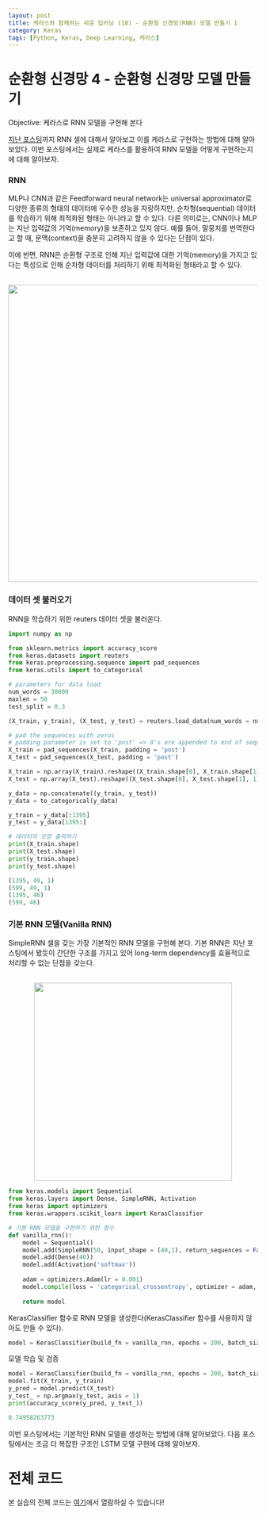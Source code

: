 ```yaml
---
layout: post
title: 케라스와 함께하는 쉬운 딥러닝 (18) - 순환형 신경망(RNN) 모델 만들기 1
category: Keras
tags: [Python, Keras, Deep Learning, 케라스]
---
```


# 순환형 신경망 4 - 순환형 신경망 모델 만들기

Objective: 케라스로 RNN 모델을 구현해 본다

[지난 포스팅](https://buomsoo-kim.github.io/keras/2019/06/26/Easy-deep-learning-with-Keras-17.md/)까지 RNN 셀에 대해서 알아보고 이를 케라스로 구현하는 방법에 대해 알아보았다. 이번 포스팅에서는 실제로 케라스를 활용하여 RNN 모델을 어떻게 구현하는지에 대해 알아보자.

### RNN

MLP나 CNN과 같은 Feedforward neural network는 universal approximator로 다양한 종류의 형태의 데이터에 우수한 성능을 자랑하지만, 순차형(sequential) 데이터를 학습하기 위해 최적화된 형태는 아니라고 할 수 있다. 다른 의미로는, CNN이나 MLP는 지난 입력값의 기억(memory)을 보존하고 있지 않다. 예를 들어, 말뭉치를 번역한다고 할 때, 문맥(context)을 충분히 고려하지 않을 수 있다는 단점이 있다.

이에 반면, RNN은 순환형 구조로 인해 지난 입력값에 대한 기억(memory)을 가지고 있다는 특성으로 인해 순차형 데이터를 처리하기 위해 최적화된 형태라고 할 수 있다.

<p align = "center"><br>
<img src ="http://www.wildml.com/wp-content/uploads/2015/09/rnn.jpg" width = "600px"/>
</p>

### 데이터 셋 불러오기

RNN을 학습하기 위한 reuters 데이터 셋을 불러온다.

```python
import numpy as np

from sklearn.metrics import accuracy_score
from keras.datasets import reuters
from keras.preprocessing.sequence import pad_sequences
from keras.utils import to_categorical

# parameters for data load
num_words = 30000
maxlen = 50
test_split = 0.3

(X_train, y_train), (X_test, y_test) = reuters.load_data(num_words = num_words, maxlen = maxlen, test_split = test_split)

# pad the sequences with zeros 
# padding parameter is set to 'post' => 0's are appended to end of sequences
X_train = pad_sequences(X_train, padding = 'post')
X_test = pad_sequences(X_test, padding = 'post')

X_train = np.array(X_train).reshape((X_train.shape[0], X_train.shape[1], 1))
X_test = np.array(X_test).reshape((X_test.shape[0], X_test.shape[1], 1))

y_data = np.concatenate((y_train, y_test))
y_data = to_categorical(y_data)

y_train = y_data[:1395]
y_test = y_data[1395:]

# 데이터의 모양 출력하기
print(X_train.shape)
print(X_test.shape)
print(y_train.shape)
print(y_test.shape)
```

```python
(1395, 49, 1)
(599, 49, 1)
(1395, 46)
(599, 46)
```

### 기본 RNN 모델(Vanilla RNN)

SimpleRNN 셀을 갖는 가장 기본적인 RNN 모델을 구현해 본다. 기본 RNN은 지난 포스팅에서 봤듯이 간단한 구조를 가지고 있어 long-term dependency를 효율적으로 처리할 수 없는 단점을 갖는다.

<p align = "center"><br>
<img src ="http://colah.github.io/posts/2015-08-Understanding-LSTMs/img/LSTM3-SimpleRNN.png" width = "400px"/>
</p>

```python
from keras.models import Sequential
from keras.layers import Dense, SimpleRNN, Activation
from keras import optimizers
from keras.wrappers.scikit_learn import KerasClassifier

# 기본 RNN 모델을 구현하기 위한 함수
def vanilla_rnn():
    model = Sequential()
    model.add(SimpleRNN(50, input_shape = (49,1), return_sequences = False))
    model.add(Dense(46))
    model.add(Activation('softmax'))
    
    adam = optimizers.Adam(lr = 0.001)
    model.compile(loss = 'categorical_crossentropy', optimizer = adam, metrics = ['accuracy'])
    
    return model
```

KerasClassifier 함수로 RNN 모델을 생성한다(KerasClassifier 함수를 사용하지 않아도 만들 수 있다).

```python
model = KerasClassifier(build_fn = vanilla_rnn, epochs = 200, batch_size = 50, verbose = 1)
```

모델 학습 및 검증

```python
model = KerasClassifier(build_fn = vanilla_rnn, epochs = 200, batch_size = 50, verbose = 1)
model.fit(X_train, y_train)
y_pred = model.predict(X_test)
y_test_ = np.argmax(y_test, axis = 1)
print(accuracy_score(y_pred, y_test_))
```

```python
0.74958263773
```

이번 포스팅에서는 기본적인 RNN 모델을 생성하는 방법에 대해 알아보았다. 다음 포스팅에서는 조금 더 복잡한 구조인 LSTM 모델 구현에 대해 알아보자.

# 전체 코드

본 실습의 전체 코드는 [여기](https://github.com/buomsoo-kim/Easy-deep-learning-with-Keras/blob/master/3.%20RNN/1-Basic-RNN/1-basic-rnn.ipynb)에서 열람하실 수 있습니다!

